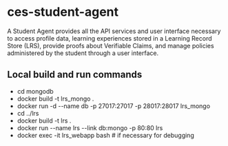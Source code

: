 # ces-student-agent

A Student Agent provides all the API services and user interface necessary to access profile data, learning experiences stored in a Learning Record Store (LRS), provide proofs about Verifiable Claims, and manage policies administered by the student through a user interface.

## Local build and run commands

* cd mongodb
* docker build -t lrs_mongo .
* docker run -d --name db -p 27017:27017 -p 28017:28017  lrs_mongo
* cd ../lrs
* docker build -t lrs .
* docker run --name lrs --link db:mongo -p 80:80 lrs
* docker exec -it lrs_webapp bash # if necessary for debugging